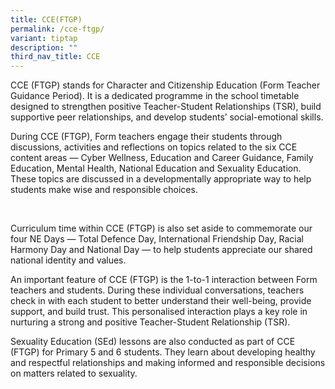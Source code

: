 ```yaml
---
title: CCE(FTGP)
permalink: /cce-ftgp/
variant: tiptap
description: ""
third_nav_title: CCE
---
```

<p>CCE (FTGP) stands for Character and Citizenship Education (Form Teacher
Guidance Period). It is a dedicated programme in the school timetable designed
to strengthen positive Teacher-Student Relationships (TSR), build supportive
peer relationships, and develop students’ social-emotional skills.</p>
<p>During CCE (FTGP), Form teachers engage their students through discussions,
activities and reflections on topics related to the six CCE content areas
— Cyber Wellness, Education and Career Guidance, Family Education, Mental
Health, National Education and Sexuality Education. These topics are discussed
in a developmentally appropriate way to help students make wise and responsible
choices.</p>
<p>&nbsp;</p>
<p>Curriculum time within CCE (FTGP) is also set aside to commemorate our
four NE Days — Total Defence Day, International Friendship Day, Racial
Harmony Day and National Day — to help students appreciate our shared national
identity and values.</p>
<p>An important feature of CCE (FTGP) is the 1-to-1 interaction between Form
teachers and students. During these individual conversations, teachers
check in with each student to better understand their well-being, provide
support, and build trust. This personalised interaction plays a key role
in nurturing a strong and positive Teacher-Student Relationship (TSR).</p>
<p>Sexuality Education (SEd) lessons are also conducted as part of CCE (FTGP)
for Primary 5 and 6 students. They learn about developing healthy and respectful
relationships and making informed and responsible decisions on matters
related to sexuality.</p>
<p>
<br>
</p>